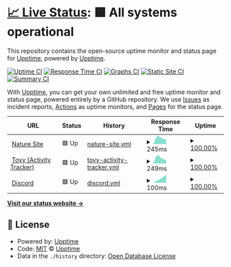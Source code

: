 # [📈 Live Status](https://status.naturehotels.tk): <!--live status--> **🟩 All systems operational**

This repository contains the open-source uptime monitor and status page for [Upptime](https://upptime.js.org), powered by [Upptime](https://github.com/upptime/upptime).

[![Uptime CI](https://github.com/Thisisnotharry/statuspage/workflows/Uptime%20CI/badge.svg)](https://github.com/Thisisnotharry/statuspage/actions?query=workflow%3A%22Uptime+CI%22)
[![Response Time CI](https://github.com/Thisisnotharry/statuspage/workflows/Response%20Time%20CI/badge.svg)](https://github.com/Thisisnotharry/statuspage/actions?query=workflow%3A%22Response+Time+CI%22)
[![Graphs CI](https://github.com/Thisisnotharry/statuspage/workflows/Graphs%20CI/badge.svg)](https://github.com/Thisisnotharry/statuspage/actions?query=workflow%3A%22Graphs+CI%22)
[![Static Site CI](https://github.com/Thisisnotharry/statuspage/workflows/Static%20Site%20CI/badge.svg)](https://github.com/Thisisnotharry/statuspage/actions?query=workflow%3A%22Static+Site+CI%22)
[![Summary CI](https://github.com/Thisisnotharry/statuspage/workflows/Summary%20CI/badge.svg)](https://github.com/Thisisnotharry/statuspage/actions?query=workflow%3A%22Summary+CI%22)

With [Upptime](https://upptime.js.org), you can get your own unlimited and free uptime monitor and status page, powered entirely by a GitHub repository. We use [Issues](https://github.com/upptime/upptime/issues) as incident reports, [Actions](https://github.com/Thisisnotharry/statuspage/actions) as uptime monitors, and [Pages](https://status.naturehotels.tk) for the status page.

<!--start: status pages-->
<!-- This summary is generated by Upptime (https://github.com/upptime/upptime) -->
<!-- Do not edit this manually, your changes will be overwritten -->
<!-- prettier-ignore -->
| URL | Status | History | Response Time | Uptime |
| --- | ------ | ------- | ------------- | ------ |
| <img alt="" src="https://favicons.githubusercontent.com/status.naturehotels.site" height="13"> [Nature Site](https://status.naturehotels.site) | 🟩 Up | [nature-site.yml](https://github.com/Thisisnotharry/statuspage/commits/HEAD/history/nature-site.yml) | <details><summary><img alt="Response time graph" src="./graphs/nature-site/response-time-week.png" height="20"> 245ms</summary><br><a href="https://status.naturehotels.site/history/nature-site"><img alt="Response time 245" src="https://img.shields.io/endpoint?url=https%3A%2F%2Fraw.githubusercontent.com%2FThisisnotharry%2Fstatuspage%2FHEAD%2Fapi%2Fnature-site%2Fresponse-time.json"></a><br><a href="https://status.naturehotels.site/history/nature-site"><img alt="24-hour response time 245" src="https://img.shields.io/endpoint?url=https%3A%2F%2Fraw.githubusercontent.com%2FThisisnotharry%2Fstatuspage%2FHEAD%2Fapi%2Fnature-site%2Fresponse-time-day.json"></a><br><a href="https://status.naturehotels.site/history/nature-site"><img alt="7-day response time 245" src="https://img.shields.io/endpoint?url=https%3A%2F%2Fraw.githubusercontent.com%2FThisisnotharry%2Fstatuspage%2FHEAD%2Fapi%2Fnature-site%2Fresponse-time-week.json"></a><br><a href="https://status.naturehotels.site/history/nature-site"><img alt="30-day response time 245" src="https://img.shields.io/endpoint?url=https%3A%2F%2Fraw.githubusercontent.com%2FThisisnotharry%2Fstatuspage%2FHEAD%2Fapi%2Fnature-site%2Fresponse-time-month.json"></a><br><a href="https://status.naturehotels.site/history/nature-site"><img alt="1-year response time 245" src="https://img.shields.io/endpoint?url=https%3A%2F%2Fraw.githubusercontent.com%2FThisisnotharry%2Fstatuspage%2FHEAD%2Fapi%2Fnature-site%2Fresponse-time-year.json"></a></details> | <details><summary><a href="https://status.naturehotels.site/history/nature-site">100.00%</a></summary><a href="https://status.naturehotels.site/history/nature-site"><img alt="All-time uptime 100.00%" src="https://img.shields.io/endpoint?url=https%3A%2F%2Fraw.githubusercontent.com%2FThisisnotharry%2Fstatuspage%2FHEAD%2Fapi%2Fnature-site%2Fuptime.json"></a><br><a href="https://status.naturehotels.site/history/nature-site"><img alt="24-hour uptime 100.00%" src="https://img.shields.io/endpoint?url=https%3A%2F%2Fraw.githubusercontent.com%2FThisisnotharry%2Fstatuspage%2FHEAD%2Fapi%2Fnature-site%2Fuptime-day.json"></a><br><a href="https://status.naturehotels.site/history/nature-site"><img alt="7-day uptime 100.00%" src="https://img.shields.io/endpoint?url=https%3A%2F%2Fraw.githubusercontent.com%2FThisisnotharry%2Fstatuspage%2FHEAD%2Fapi%2Fnature-site%2Fuptime-week.json"></a><br><a href="https://status.naturehotels.site/history/nature-site"><img alt="30-day uptime 100.00%" src="https://img.shields.io/endpoint?url=https%3A%2F%2Fraw.githubusercontent.com%2FThisisnotharry%2Fstatuspage%2FHEAD%2Fapi%2Fnature-site%2Fuptime-month.json"></a><br><a href="https://status.naturehotels.site/history/nature-site"><img alt="1-year uptime 100.00%" src="https://img.shields.io/endpoint?url=https%3A%2F%2Fraw.githubusercontent.com%2FThisisnotharry%2Fstatuspage%2FHEAD%2Fapi%2Fnature-site%2Fuptime-year.json"></a></details>
| <img alt="" src="https://favicons.githubusercontent.com/tovy.naturehotels.site" height="13"> [Tovy (Activity Tracker)](https://tovy.naturehotels.site) | 🟩 Up | [tovy-activity-tracker.yml](https://github.com/Thisisnotharry/statuspage/commits/HEAD/history/tovy-activity-tracker.yml) | <details><summary><img alt="Response time graph" src="./graphs/tovy-activity-tracker/response-time-week.png" height="20"> 249ms</summary><br><a href="https://status.naturehotels.site/history/tovy-activity-tracker"><img alt="Response time 249" src="https://img.shields.io/endpoint?url=https%3A%2F%2Fraw.githubusercontent.com%2FThisisnotharry%2Fstatuspage%2FHEAD%2Fapi%2Ftovy-activity-tracker%2Fresponse-time.json"></a><br><a href="https://status.naturehotels.site/history/tovy-activity-tracker"><img alt="24-hour response time 249" src="https://img.shields.io/endpoint?url=https%3A%2F%2Fraw.githubusercontent.com%2FThisisnotharry%2Fstatuspage%2FHEAD%2Fapi%2Ftovy-activity-tracker%2Fresponse-time-day.json"></a><br><a href="https://status.naturehotels.site/history/tovy-activity-tracker"><img alt="7-day response time 249" src="https://img.shields.io/endpoint?url=https%3A%2F%2Fraw.githubusercontent.com%2FThisisnotharry%2Fstatuspage%2FHEAD%2Fapi%2Ftovy-activity-tracker%2Fresponse-time-week.json"></a><br><a href="https://status.naturehotels.site/history/tovy-activity-tracker"><img alt="30-day response time 249" src="https://img.shields.io/endpoint?url=https%3A%2F%2Fraw.githubusercontent.com%2FThisisnotharry%2Fstatuspage%2FHEAD%2Fapi%2Ftovy-activity-tracker%2Fresponse-time-month.json"></a><br><a href="https://status.naturehotels.site/history/tovy-activity-tracker"><img alt="1-year response time 249" src="https://img.shields.io/endpoint?url=https%3A%2F%2Fraw.githubusercontent.com%2FThisisnotharry%2Fstatuspage%2FHEAD%2Fapi%2Ftovy-activity-tracker%2Fresponse-time-year.json"></a></details> | <details><summary><a href="https://status.naturehotels.site/history/tovy-activity-tracker">100.00%</a></summary><a href="https://status.naturehotels.site/history/tovy-activity-tracker"><img alt="All-time uptime 100.00%" src="https://img.shields.io/endpoint?url=https%3A%2F%2Fraw.githubusercontent.com%2FThisisnotharry%2Fstatuspage%2FHEAD%2Fapi%2Ftovy-activity-tracker%2Fuptime.json"></a><br><a href="https://status.naturehotels.site/history/tovy-activity-tracker"><img alt="24-hour uptime 100.00%" src="https://img.shields.io/endpoint?url=https%3A%2F%2Fraw.githubusercontent.com%2FThisisnotharry%2Fstatuspage%2FHEAD%2Fapi%2Ftovy-activity-tracker%2Fuptime-day.json"></a><br><a href="https://status.naturehotels.site/history/tovy-activity-tracker"><img alt="7-day uptime 100.00%" src="https://img.shields.io/endpoint?url=https%3A%2F%2Fraw.githubusercontent.com%2FThisisnotharry%2Fstatuspage%2FHEAD%2Fapi%2Ftovy-activity-tracker%2Fuptime-week.json"></a><br><a href="https://status.naturehotels.site/history/tovy-activity-tracker"><img alt="30-day uptime 100.00%" src="https://img.shields.io/endpoint?url=https%3A%2F%2Fraw.githubusercontent.com%2FThisisnotharry%2Fstatuspage%2FHEAD%2Fapi%2Ftovy-activity-tracker%2Fuptime-month.json"></a><br><a href="https://status.naturehotels.site/history/tovy-activity-tracker"><img alt="1-year uptime 100.00%" src="https://img.shields.io/endpoint?url=https%3A%2F%2Fraw.githubusercontent.com%2FThisisnotharry%2Fstatuspage%2FHEAD%2Fapi%2Ftovy-activity-tracker%2Fuptime-year.json"></a></details>
| <img alt="" src="https://favicons.githubusercontent.com/discord.com" height="13"> [Discord](https://discord.com/app) | 🟩 Up | [discord.yml](https://github.com/Thisisnotharry/statuspage/commits/HEAD/history/discord.yml) | <details><summary><img alt="Response time graph" src="./graphs/discord/response-time-week.png" height="20"> 100ms</summary><br><a href="https://status.naturehotels.site/history/discord"><img alt="Response time 100" src="https://img.shields.io/endpoint?url=https%3A%2F%2Fraw.githubusercontent.com%2FThisisnotharry%2Fstatuspage%2FHEAD%2Fapi%2Fdiscord%2Fresponse-time.json"></a><br><a href="https://status.naturehotels.site/history/discord"><img alt="24-hour response time 100" src="https://img.shields.io/endpoint?url=https%3A%2F%2Fraw.githubusercontent.com%2FThisisnotharry%2Fstatuspage%2FHEAD%2Fapi%2Fdiscord%2Fresponse-time-day.json"></a><br><a href="https://status.naturehotels.site/history/discord"><img alt="7-day response time 100" src="https://img.shields.io/endpoint?url=https%3A%2F%2Fraw.githubusercontent.com%2FThisisnotharry%2Fstatuspage%2FHEAD%2Fapi%2Fdiscord%2Fresponse-time-week.json"></a><br><a href="https://status.naturehotels.site/history/discord"><img alt="30-day response time 100" src="https://img.shields.io/endpoint?url=https%3A%2F%2Fraw.githubusercontent.com%2FThisisnotharry%2Fstatuspage%2FHEAD%2Fapi%2Fdiscord%2Fresponse-time-month.json"></a><br><a href="https://status.naturehotels.site/history/discord"><img alt="1-year response time 100" src="https://img.shields.io/endpoint?url=https%3A%2F%2Fraw.githubusercontent.com%2FThisisnotharry%2Fstatuspage%2FHEAD%2Fapi%2Fdiscord%2Fresponse-time-year.json"></a></details> | <details><summary><a href="https://status.naturehotels.site/history/discord">100.00%</a></summary><a href="https://status.naturehotels.site/history/discord"><img alt="All-time uptime 100.00%" src="https://img.shields.io/endpoint?url=https%3A%2F%2Fraw.githubusercontent.com%2FThisisnotharry%2Fstatuspage%2FHEAD%2Fapi%2Fdiscord%2Fuptime.json"></a><br><a href="https://status.naturehotels.site/history/discord"><img alt="24-hour uptime 100.00%" src="https://img.shields.io/endpoint?url=https%3A%2F%2Fraw.githubusercontent.com%2FThisisnotharry%2Fstatuspage%2FHEAD%2Fapi%2Fdiscord%2Fuptime-day.json"></a><br><a href="https://status.naturehotels.site/history/discord"><img alt="7-day uptime 100.00%" src="https://img.shields.io/endpoint?url=https%3A%2F%2Fraw.githubusercontent.com%2FThisisnotharry%2Fstatuspage%2FHEAD%2Fapi%2Fdiscord%2Fuptime-week.json"></a><br><a href="https://status.naturehotels.site/history/discord"><img alt="30-day uptime 100.00%" src="https://img.shields.io/endpoint?url=https%3A%2F%2Fraw.githubusercontent.com%2FThisisnotharry%2Fstatuspage%2FHEAD%2Fapi%2Fdiscord%2Fuptime-month.json"></a><br><a href="https://status.naturehotels.site/history/discord"><img alt="1-year uptime 100.00%" src="https://img.shields.io/endpoint?url=https%3A%2F%2Fraw.githubusercontent.com%2FThisisnotharry%2Fstatuspage%2FHEAD%2Fapi%2Fdiscord%2Fuptime-year.json"></a></details>

<!--end: status pages-->

[**Visit our status website →**](https://status.naturehotels.tk)

## 📄 License

- Powered by: [Upptime](https://github.com/upptime/upptime)
- Code: [MIT](./LICENSE) © [Upptime](https://upptime.js.org)
- Data in the `./history` directory: [Open Database License](https://opendatacommons.org/licenses/odbl/1-0/)
